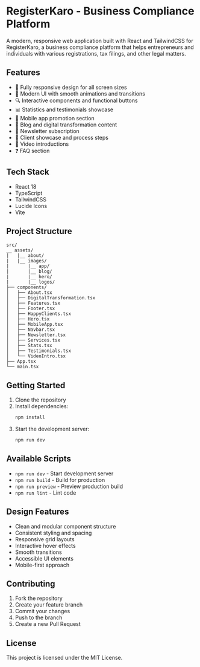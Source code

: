 # RegisterKaro - Business Compliance Platform

A modern, responsive web application built with React and TailwindCSS for RegisterKaro, a business compliance platform that helps entrepreneurs and individuals with various registrations, tax filings, and other legal matters.

## Features

- 📱 Fully responsive design for all screen sizes
- 🎨 Modern UI with smooth animations and transitions
- 🔍 Interactive components and functional buttons
- 📊 Statistics and testimonials showcase
- 📱 Mobile app promotion section
- 📰 Blog and digital transformation content
- 📝 Newsletter subscription
- 🤝 Client showcase and process steps
- 🎥 Video introductions
- ❓ FAQ section

## Tech Stack

- React 18
- TypeScript
- TailwindCSS
- Lucide Icons
- Vite

## Project Structure

```
src/
__ assets/
|   |__ about/
|   |__ images/
|       |__ app/
|       |__ blog/
|       |__ hero/
|       |__ logos/
├── components/
│   ├── About.tsx
│   ├── DigitalTransformation.tsx
│   ├── Features.tsx
│   ├── Footer.tsx
│   ├── HappyClients.tsx
│   ├── Hero.tsx
│   ├── MobileApp.tsx
│   ├── Navbar.tsx
│   ├── Newsletter.tsx
│   ├── Services.tsx
│   ├── Stats.tsx
│   ├── Testimonials.tsx
│   └── VideoIntro.tsx
├── App.tsx
└── main.tsx
```

## Getting Started

1. Clone the repository
2. Install dependencies:
   ```bash
   npm install
   ```
3. Start the development server:
   ```bash
   npm run dev
   ```

## Available Scripts

- `npm run dev` - Start development server
- `npm run build` - Build for production
- `npm run preview` - Preview production build
- `npm run lint` - Lint code

## Design Features

- Clean and modular component structure
- Consistent styling and spacing
- Responsive grid layouts
- Interactive hover effects
- Smooth transitions
- Accessible UI elements
- Mobile-first approach

## Contributing

1. Fork the repository
2. Create your feature branch
3. Commit your changes
4. Push to the branch
5. Create a new Pull Request

## License

This project is licensed under the MIT License.